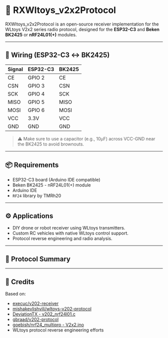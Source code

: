 # 📡 RXWltoys_v2x2Protocol

RXWltoys_v2x2Protocol is an open-source receiver implementation for the WLtoys V2x2 series radio protocol, designed for the **ESP32-C3** and **Beken BK2425** or **nRF24L01(+)** modules.  

---

## 🔌 Wiring (ESP32-C3 ↔ BK2425)

| Signal | ESP32-C3 | BK2425    |
|--------|----------|-----------|
| CE     | GPIO 2   | CE        |
| CSN    | GPIO 3   | CSN       |
| SCK    | GPIO 4   | SCK       |
| MISO   | GPIO 5   | MISO      |
| MOSI   | GPIO 6   | MOSI      |
| VCC    | 3.3V     | VCC       |
| GND    | GND      | GND       |

> ⚠️ Make sure to use a capacitor (e.g., 10μF) across VCC-GND near the BK2425 to avoid brownouts.

---

## 📦 Requirements

- ESP32-C3 board (Arduino IDE compatible)
- Beken BK2425 - nRF24L01(+) module
- Arduino IDE
- `RF24` library by TMRh20

---

## ⚙️ Applications
- DIY drone or robot receiver using WLtoys transmitters.
- Custom RC vehicles with native WLtoys control support.
- Protocol reverse engineering and radio analysis.

---

## 🧠 Protocol Summary

---

## 🤝 Credits

Based on:

- [execuc/v202-receiver](https://github.com/execuc/v202-receiver)
- [mishakevlishvili/wltoys-v202-protocol](https://github.com/mishakevlishvili/wltoys-v202-protocol)
- [DeviationTX - v202_nrf24l01.c](https://github.com/DeviationTX/deviation/blob/master/src/protocol/v202_nrf24l01.c)
- [gbraad/v202-protocol](https://github.com/gbraad/v202-protocol)
- [goebish/nrf24_multipro - V2x2.ino](https://github.com/goebish/nrf24_multipro/blob/master/nRF24_multipro/V2x2.ino)
- WLtoys protocol reverse engineering efforts